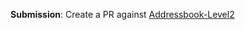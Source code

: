 **Submission**: Create a PR against [Addressbook-Level2](https://github.com/nus-cs2103-AY1718S1/addressbook-level2)

<include src="../../admin/appendixE-gitHub.md#tutorial-pr-instructions" name="%%Admin &raquo; Appendix E: Using GitHub Project Hosting &rarr; Submitting Pull Requests as evidence of an LO%%" dynamic />

